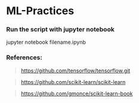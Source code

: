 # ML-Practices

### Run the script with jupyter notebook
jupyter notebook filename.ipynb


### References:
> https://github.com/tensorflow/tensorflow.git

> https://github.com/scikit-learn/scikit-learn

> https://github.com/gmonce/scikit-learn-book


